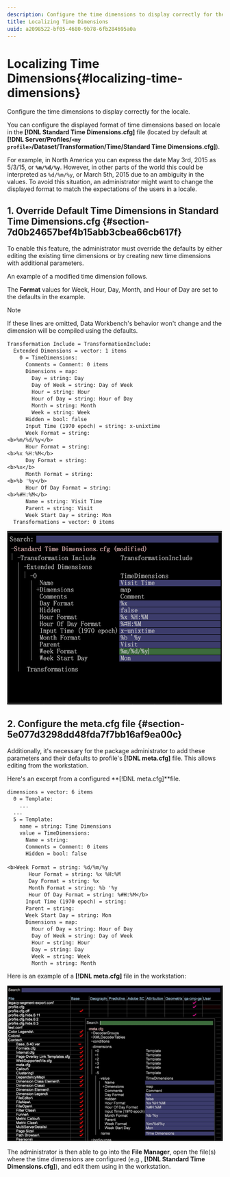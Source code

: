 ```yaml
---
description: Configure the time dimensions to display correctly for the locale.
title: Localizing Time Dimensions
uuid: a2098522-bf05-4680-9b78-6fb284695a0a
---
```


# Localizing Time Dimensions{#localizing-time-dimensions}

Configure the time dimensions to display correctly for the locale.

You can configure the displayed format of time dimensions based on locale in the **[!DNL Standard Time Dimensions.cfg]** file (located by default at **[!DNL Server/Profiles/`<my profile>`/Dataset/Transformation/Time/Standard Time Dimensions.cfg]**).

For example, in North America you can express the date May 3rd, 2015 as 5/3/15, or **`%m/%d/%y`**. However, in other parts of the world this could be interpreted as `%d/%m/%y`, or March 5th, 2015 due to an ambiguity in the values. To avoid this situation, an administrator might want to change the displayed format to match the expectations of the users in a locale.

## 1. Override Default Time Dimensions in Standard Time Dimensions.cfg {#section-7d0b24657bef4b15abb3cbea66cb617f}

To enable this feature, the administrator must override the defaults by either editing the existing time dimensions or by creating new time dimensions with additional parameters.

An example of a modified time dimension follows.

The **Format** values for Week, Hour, Day, Month, and Hour of Day are set to the defaults in the example. 

>[!NOTE]
>
>If these lines are omitted, Data Workbench's behavior won't change and the dimension will be compiled using the defaults.

```
Transformation Include = TransformationInclude:  
  Extended Dimensions = vector: 1 items 
    0 = TimeDimensions:  
      Comments = Comment: 0 items 
      Dimensions = map:  
        Day = string: Day 
        Day of Week = string: Day of Week 
        Hour = string: Hour 
        Hour of Day = string: Hour of Day 
        Month = string: Month 
        Week = string: Week 
      Hidden = bool: false 
      Input Time (1970 epoch) = string: x-unixtime 
      Week Format = string:  
<b>%m/%d/%y</b> 
      Hour Format = string:  
<b>%x %H:%M</b> 
      Day Format = string:  
<b>%x</b> 
      Month Format = string:  
<b>%b '%y</b> 
      Hour Of Day Format = string:  
<b>%#H:%M</b> 
      Name = string: Visit Time 
      Parent = string: Visit 
      Week Start Day = string: Mon 
  Transformations = vector: 0 items
```

![](assets/6_4_time_format.png)

## 2. Configure the meta.cfg file {#section-5e077d3298dd48fda7f7bb16af9ea00c}

Additionally, it's necessary for the package administrator to add these parameters and their defaults to profile's **[!DNL meta.cfg]** file. This allows editing from the workstation.

Here's an excerpt from a configured **[!DNL meta.cfg]**file.

```
dimensions = vector: 6 items 
  0 = Template: 
    ... 
  ... 
  5 = Template: 
    name = string: Time Dimensions 
    value = TimeDimensions: 
      Name = string:  
      Comments = Comment: 0 items 
      Hidden = bool: false 
       
<b>Week Format = string: %d/%m/%y 
       Hour Format = string: %x %H:%M 
       Day Format = string: %x 
       Month Format = string: %b '%y 
       Hour Of Day Format = string: %#H:%M</b> 
      Input Time (1970 epoch) = string:  
      Parent = string:  
      Week Start Day = string: Mon 
      Dimensions = map: 
        Hour of Day = string: Hour of Day 
        Day of Week = string: Day of Week 
        Hour = string: Hour 
        Day = string: Day 
        Week = string: Week 
        Month = string: Month
```

Here is an example of a **[!DNL meta.cfg]** file in the workstation:

![](assets/dwb_time_format.png)

The administrator is then able to go into the **File Manager**, open the file(s) where the time dimensions are configured (e.g., **[!DNL Standard Time Dimensions.cfg]**), and edit them using in the workstation. 
